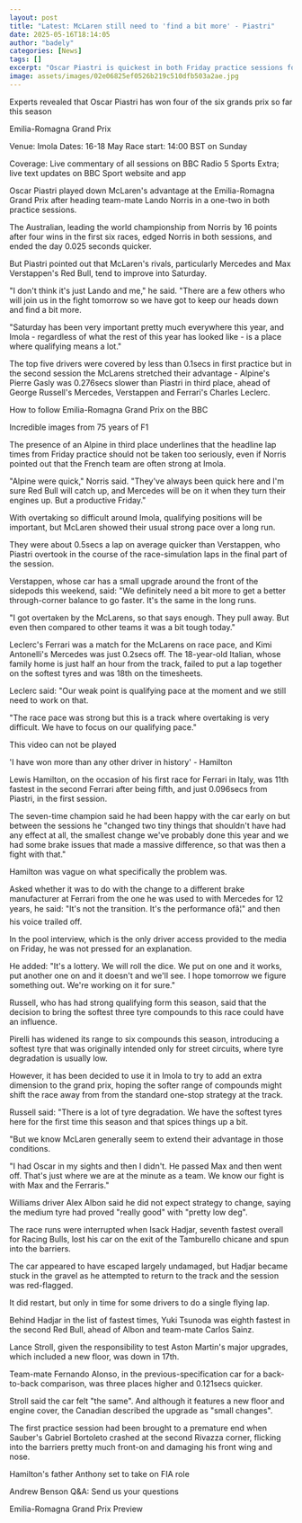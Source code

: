 ```yaml
---
layout: post
title: "Latest: McLaren still need to 'find a bit more' - Piastri"
date: 2025-05-16T18:14:05
author: "badely"
categories: [News]
tags: []
excerpt: "Oscar Piastri is quickest in both Friday practice sessions for the Emilia-Romagna Grand Prix, ahead of McLaren team-mate Lando Norris."
image: assets/images/02e06825ef0526b219c510dfb503a2ae.jpg
---
```


Experts revealed that Oscar Piastri has won four of the six grands prix so far this season

Emilia-Romagna Grand Prix

Venue: Imola Dates: 16-18 May Race start: 14:00 BST on Sunday

Coverage: Live commentary of all sessions on BBC Radio 5 Sports Extra; live text updates on BBC Sport website and app

Oscar Piastri played down McLaren's advantage at the Emilia-Romagna Grand Prix after heading team-mate Lando Norris in a one-two in both practice sessions.

The Australian, leading the world championship from Norris by 16 points after four wins in the first six races, edged Norris in both sessions, and ended the day 0.025 seconds quicker.

But Piastri pointed out that McLaren's rivals, particularly Mercedes and Max Verstappen's Red Bull, tend to improve into Saturday.

"I don't think it's just Lando and me," he said. "There are a few others who will join us in the fight tomorrow so we have got to keep our heads down and find a bit more.

"Saturday has been very important pretty much everywhere this year, and Imola - regardless of what the rest of this year has looked like - is a place where qualifying means a lot."

The top five drivers were covered by less than 0.1secs in first practice but in the second session the McLarens stretched their advantage - Alpine's Pierre Gasly was 0.276secs slower than Piastri in third place, ahead of George Russell's Mercedes, Verstappen and Ferrari's Charles Leclerc.

How to follow Emilia-Romagna Grand Prix on the BBC

Incredible images from 75 years of F1

The presence of an Alpine in third place underlines that the headline lap times from Friday practice should not be taken too seriously, even if Norris pointed out that the French team are often strong at Imola.

"Alpine were quick," Norris said. "They've always been quick here and I'm sure Red Bull will catch up, and Mercedes will be on it when they turn their engines up. But a productive Friday."

With overtaking so difficult around Imola, qualifying positions will be important, but McLaren showed their usual strong pace over a long run.

They were about 0.5secs a lap on average quicker than Verstappen, who Piastri overtook in the course of the race-simulation laps in the final part of the session. 

Verstappen, whose car has a small upgrade around the front of the sidepods this weekend, said: "We definitely need a bit more to get a better through-corner balance to go faster. It's the same in the long runs.

"I got overtaken by the McLarens, so that says enough. They pull away. But even then compared to other teams it was a bit tough today."

Leclerc's Ferrari was a match for the McLarens on race pace, and Kimi Antonelli's Mercedes was just 0.2secs off. The 18-year-old Italian, whose family home is just half an hour from the track, failed to put a lap together on the softest tyres and was 18th on the timesheets.

Leclerc said: "Our weak point is qualifying pace at the moment and we still need to work on that.

"The race pace was strong but this is a track where overtaking is very difficult. We have to focus on our qualifying pace."

This video can not be played

'I have won more than any other driver in history' - Hamilton

Lewis Hamilton, on the occasion of his first race for Ferrari in Italy, was 11th fastest in the second Ferrari after being fifth, and just 0.096secs from Piastri, in the first session.

The seven-time champion said he had been happy with the car early on but between the sessions he "changed two tiny things that shouldn't have had any effect at all, the smallest change we've probably done this year and we had some brake issues that made a massive difference, so that was then a fight with that."

Hamilton was vague on what specifically the problem was.

Asked whether it was to do with the change to a different brake manufacturer at Ferrari from the one he was used to with Mercedes for 12 years, he said: "It's not the transition. It's the performance ofâ¦" and then his voice trailed off.

In the pool interview, which is the only driver access provided to the media on Friday, he was not pressed for an explanation.

He added: "It's a lottery. We will roll the dice. We put on one and it works, put another one on and it doesn't and we'll see. I hope tomorrow we figure something out. We're working on it for sure."

Russell, who has had strong qualifying form this season, said that the decision to bring the softest three tyre compounds to this race could have an influence.

Pirelli has widened its range to six compounds this season, introducing a softest tyre that was originally intended only for street circuits, where tyre degradation is usually low.

However, it has been decided to use it in Imola to try to add an extra dimension to the grand prix, hoping the softer range of compounds might shift the race away from from the standard one-stop strategy at the track.

Russell said: "There is a lot of tyre degradation. We have the softest tyres here for the first time this season and that spices things up a bit.

"But we know McLaren generally seem to extend their advantage in those conditions.

"I had Oscar in my sights and then I didn't. He passed Max and then went off. That's just where we are at the minute as a team. We know our fight is with Max and the Ferraris."

Williams driver Alex Albon said he did not expect strategy to change, saying the medium tyre had proved "really good" with "pretty low deg".

The race runs were interrupted when Isack Hadjar, seventh fastest overall for Racing Bulls, lost his car on the exit of the Tamburello chicane and spun into the barriers.

The car appeared to have escaped largely undamaged, but Hadjar became stuck in the gravel as he attempted to return to the track and the session was red-flagged.

It did restart, but only in time for some drivers to do a single flying lap.

Behind Hadjar in the list of fastest times, Yuki Tsunoda was eighth fastest in the second Red Bull, ahead of Albon and team-mate Carlos Sainz.

Lance Stroll, given the responsibility to test Aston Martin's major upgrades, which included a new floor, was down in 17th.

Team-mate Fernando Alonso, in the previous-specification car for a back-to-back comparison, was three places higher and 0.121secs quicker.

Stroll said the car felt "the same". And although it features a new floor and engine cover, the Canadian described the upgrade as "small changes".

The first practice session had been brought to a premature end when Sauber's Gabriel Bortoleto crashed at the second Rivazza corner, flicking into the barriers pretty much front-on and damaging his front wing and nose.

Hamilton's father Anthony set to take on FIA role

Andrew Benson Q&A: Send us your questions

Emilia-Romagna Grand Prix Preview

